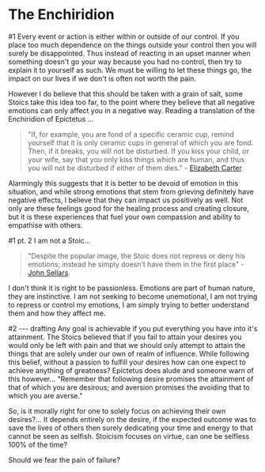 # The Enchiridion

[Carter]: http://classics.mit.edu/Epictetus/epicench.html
[Sellars]: http://blogs.exeter.ac.uk/stoicismtoday/what-is-stoicism/

#1
Every event or action is either within or outside of our control. If you place too much dependence on the things outside your control then you will surely be disappointed. Thus instead of reacting in an upset manner when something doesn't go your way because you had no control, then try to explain it to yourself as such. We must be willing to let these things go, the impact on our lives if we don't is often not worth the pain.

However I do believe that this should be taken with a grain of salt, some Stoics take this idea too far, to the point where they believe that all negative emotions can only affect you in a negative way. 
Reading a translation of the Enchiridion of Epictetus ...

>"If, for example, you are fond of a specific ceramic cup, remind yourself that it is only ceramic cups in general of which you are fond. Then, if it breaks, you will not be disturbed. If you kiss your child, or your wife, say that you only kiss things which are human, and thus you will not be disturbed if either of them dies." - [Elizabeth Carter][Carter].

Alarmingly this suggests that it is better to be devoid of emotion in this situation, and while strong emotions that stem from grieving definitely have negative effects, I believe that they can impact us positively as well. Not only are these feelings good for the healing process and creating closure, but it is these experiences that fuel your own compassion and ability to empathise with others.

#1 pt. 2
I am not a Stoic...
>"Despite the popular image, the Stoic does not repress or deny his emotions; instead he simply doesn’t have them in the first place" - [John Sellars][Sellars].

I don't think it is right to be passionless. Emotions are part of human nature, they are instinctive. I am not seeking to become unemotional, I am not trying to repress or control my emotions, I am simply trying to better understand them and how they affect me.

#2 --- drafting
Any goal is achievable if you put everything you have into it's attainment. The Stoics believed that if you fail to attain your desires you would only be left with pain and that we should only attempt to attain the things that are solely under our own of realm of influence. While following this belief, without a passion to fulfill your desires how can one expect to achieve anything of greatness? Epictetus does alude and someone warn of this however...
"Remember that following desire promises the attainment of that of which you are desirous; and aversion promises the avoiding that to which you are averse."

So, is it morally right for one to solely focus on achieving their own desires?... It depends entirely on the desire, if the expected outcome was to save the lives of others then surely dedicating your time and energy to that cannot be seen as selfish. Stoicism focuses on virtue, can one be selfless 100% of the time?

Should we fear the pain of failure?


